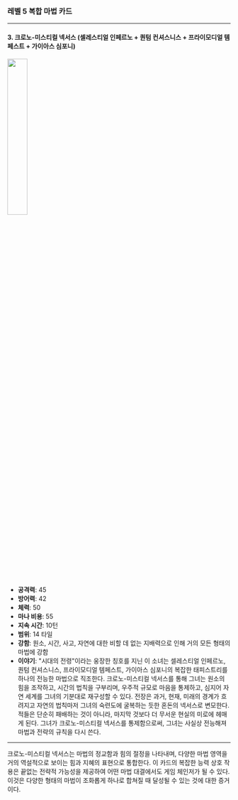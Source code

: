 ### 레벨 5 복합 마법 카드

---

#### 3. 크로노-미스티컬 넥서스 (셀레스티얼 인페르노 + 퀀텀 컨셔스니스 + 프라이모디얼 템페스트 + 가이아스 심포니)
  <img src="./Harbinger of the Cosmos.png" width="30%"></img>

- **공격력**: 45
- **방어력**: 42
- **체력**: 50
- **마나 비용**: 55
- **지속 시간**: 10턴
- **범위**: 14 타일
- **강함**: 원소, 시간, 사고, 자연에 대한 비할 데 없는 지배력으로 인해 거의 모든 형태의 마법에 강함
- **이야기**: "시대의 전령"이라는 웅장한 칭호를 지닌 이 소녀는 셀레스티얼 인페르노, 퀀텀 컨셔스니스, 프라이모디얼 템페스트, 가이아스 심포니의 복잡한 태피스트리를 하나의 전능한 마법으로 직조한다. 크로노-미스티컬 넥서스를 통해 그녀는 원소의 힘을 조작하고, 시간의 법칙을 구부리며, 우주적 규모로 마음을 통제하고, 심지어 자연 세계를 그녀의 기분대로 재구성할 수 있다. 전장은 과거, 현재, 미래의 경계가 흐려지고 자연의 법칙마저 그녀의 숙련도에 굴복하는 듯한 혼돈의 넥서스로 변모한다. 적들은 단순히 패배하는 것이 아니라, 마지막 것보다 더 무서운 현실의 미로에 헤매게 된다. 그녀가 크로노-미스티컬 넥서스를 통제함으로써, 그녀는 사실상 전능해져 마법과 전략의 규칙을 다시 쓴다.

---

크로노-미스티컬 넥서스는 마법의 정교함과 힘의 절정을 나타내며, 다양한 마법 영역을 거의 역설적으로 보이는 힘과 지혜의 표현으로 통합한다. 이 카드의 복잡한 능력 상호 작용은 끝없는 전략적 가능성을 제공하여 어떤 마법 대결에서도 게임 체인저가 될 수 있다. 이것은 다양한 형태의 마법이 조화롭게 하나로 합쳐질 때 달성될 수 있는 것에 대한 증거이다.
